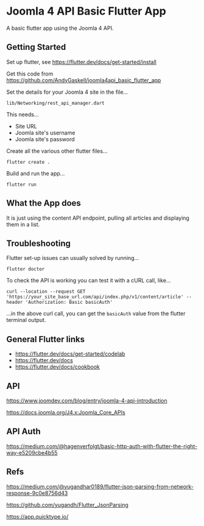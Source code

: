 # Joomla 4 API Basic Flutter App

A basic flutter app using the Joomla 4 API.

## Getting Started

Set up flutter, see https://flutter.dev/docs/get-started/install

Get this code from https://github.com/AndyGaskell/joomla4api_basic_flutter_app

Set the details for your Joomla 4 site in the file...

```lib/Networking/rest_api_manager.dart```

This needs...
* Site URL
* Joomla site's username
* Joomla site's password


Create all the various other flutter files...

```flutter create .```

Build and run the app...

```flutter run```

## What the App does

It is just using the content API endpoint, pulling all articles and displaying them in a list.



## Troubleshooting

Flutter set-up issues can usually solved by running...

```flutter doctor```

To check the API is working you can test it with a cURL call, like...

```curl --location --request GET 'https://your_site_base_url.com/api/index.php/v1/content/article' --header 'Authorization: Basic basicAuth'```

...in the above curl call, you can get the ```basicAuth``` value from the flutter terminal output.

## General Flutter links
* https://flutter.dev/docs/get-started/codelab
* https://flutter.dev/docs
* https://flutter.dev/docs/cookbook



## API

https://www.joomdev.com/blog/entry/joomla-4-api-introduction

https://docs.joomla.org/J4.x:Joomla_Core_APIs


## API Auth

https://medium.com/@hagenverfolgt/basic-http-auth-with-flutter-the-right-way-e5209cbe4b55


## Refs

https://medium.com/@yugandhar0189/flutter-json-parsing-from-network-response-9c0e8756d43

https://github.com/yugandh/Flutter_JsonParsing

https://app.quicktype.io/
